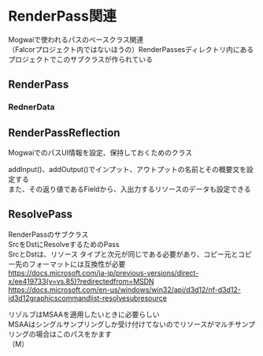 # RenderPass関連

Mogwaiで使われるパスのベースクラス関連  
（Falcorプロジェクト内ではないほうの）RenderPassesディレクトリ内にあるプロジェクトでこのサブクラスが作られている  

## RenderPass

### RednerData


## RenderPassReflection
MogwaiでのパスUI情報を設定、保持しておくためのクラス  

addInput()、addOutput()でインプット、アウトプットの名前とその概要文を設定する  
また、その返り値であるFieldから、入出力するリソースのデータも設定できる  



## ResolvePass
RenderPassのサブクラス  
SrcをDstにResolveするためのPass  
SrcとDstは、リソース タイプと次元が同じである必要があり、コピー元とコピー先のフォーマットには互換性が必要  
https://docs.microsoft.com/ja-jp/previous-versions/direct-x/ee419733(v=vs.85)?redirectedfrom=MSDN
https://docs.microsoft.com/en-us/windows/win32/api/d3d12/nf-d3d12-id3d12graphicscommandlist-resolvesubresource

リゾルブはMSAAを適用したいときに必要らしい  
MSAAはシングルサンプリングしか受け付けてないのでリソースがマルチサンプリングの場合はこのパスをかます  
（M）


<!--stackedit_data:
eyJoaXN0b3J5IjpbLTE1NjE4NjExMDgsNDg4MTUwODQzLC0xNz
k4ODgwOTIwLC0xNDgxNzcyOTgxLDEzODAzNTUzNDQsNDQzMTEw
ODc2LDE3MDU4OTQyMzYsMjM4NTI1MDAsNzY4ODQ4ODM1LC0yNj
cwMzgzMDksNzMwOTk4MTE2XX0=
-->
